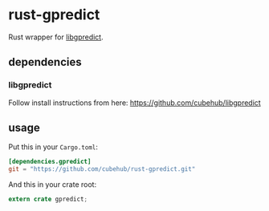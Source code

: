 # rust-gpredict
Rust wrapper for [libgpredict](https://github.com/cubehub/libgpredict).

## dependencies
### libgpredict
Follow install instructions from here: https://github.com/cubehub/libgpredict

## usage
Put this in your `Cargo.toml`:

```toml
[dependencies.gpredict]
git = "https://github.com/cubehub/rust-gpredict.git"
```

And this in your crate root:

```rust
extern crate gpredict;
```
